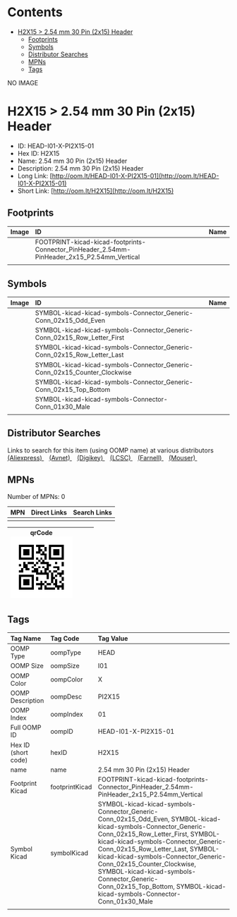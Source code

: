 



Contents
========

* [H2X15 > 2.54 mm 30 Pin (2x15) Header](#h2x15--254-mm-30-pin-2x15-header)
	* [Footprints](#footprints)
	* [Symbols](#symbols)
	* [Distributor Searches](#distributor-searches)
	* [MPNs](#mpns)
	* [Tags](#tags)
  
NO IMAGE  
# H2X15 > 2.54 mm 30 Pin (2x15) Header

- ID: HEAD-I01-X-PI2X15-01
- Hex ID: H2X15
- Name: 2.54 mm 30 Pin (2x15) Header
- Description: 2.54 mm 30 Pin (2x15) Header
- Long Link: [http://oom.lt/HEAD-I01-X-PI2X15-01](http://oom.lt/HEAD-I01-X-PI2X15-01)
- Short Link: [http://oom.lt/H2X15](http://oom.lt/H2X15)

## Footprints
  

|Image|ID|Name|
| :--- | :--- | :--- |
||FOOTPRINT-kicad-kicad-footprints-Connector_PinHeader_2.54mm-PinHeader_2x15_P2.54mm_Vertical||
||||

## Symbols
  

|Image|ID|Name|
| :--- | :--- | :--- |
|![]()|SYMBOL-kicad-kicad-symbols-Connector_Generic-Conn_02x15_Odd_Even||
|![]()|SYMBOL-kicad-kicad-symbols-Connector_Generic-Conn_02x15_Row_Letter_First||
|![]()|SYMBOL-kicad-kicad-symbols-Connector_Generic-Conn_02x15_Row_Letter_Last||
|![]()|SYMBOL-kicad-kicad-symbols-Connector_Generic-Conn_02x15_Counter_Clockwise||
|![]()|SYMBOL-kicad-kicad-symbols-Connector_Generic-Conn_02x15_Top_Bottom||
|![]()|SYMBOL-kicad-kicad-symbols-Connector-Conn_01x30_Male||
||||

## Distributor Searches
  
Links to search for this item (using OOMP name) at various distributors  
[(Aliexpress) ](https://www.aliexpress.com/wholesale?SearchText=11172.54+mm+30+Pin+2x15+Header)&nbsp;&nbsp;&nbsp;[(Avnet) ](https://www.avnet.com/shop/us/search/2.54+mm+30+Pin+2x15+Header)&nbsp;&nbsp;&nbsp;[(Digikey) ](https://www.digikey.co.uk/en/products/result?s=2.54+mm+30+Pin+2x15+Header)&nbsp;&nbsp;&nbsp;[(LCSC) ](https://www.lcsc.com/search?q=2.54+mm+30+Pin+2x15+Header)&nbsp;&nbsp;&nbsp;[(Farnell) ](https://uk.farnell.com/search?st=2.54+mm+30+Pin+2x15+Header)&nbsp;&nbsp;&nbsp;[(Mouser) ](https://www.mouser.com/c/?q=2.54+mm+30+Pin+2x15+Header)&nbsp;&nbsp;&nbsp;
## MPNs
  
Number of MPNs: 0  

|MPN|Direct Links|Search Links|
| :--- | :--- | :--- |
||||
  

|qrCode<br>[![](https://raw.githubusercontent.com/oomlout/oomlout_OOMP_parts_V2/main/HEAD/I01/X/PI2X15/01/qrCode_140.png)](https://github.com/oomlout/oomlout_OOMP_parts_V2/tree/main/HEAD/I01/X/PI2X15/01/qrCode.png)||||
| :---: | :---: | :---: | :---: |

## Tags
  

|Tag Name|Tag Code|Tag Value|
| :--- | :--- | :--- |
|OOMP Type|oompType|HEAD|
|OOMP Size|oompSize|I01|
|OOMP Color|oompColor|X|
|OOMP Description|oompDesc|PI2X15|
|OOMP Index|oompIndex|01|
|Full OOMP ID|oompID|HEAD-I01-X-PI2X15-01|
|Hex ID (short code)|hexID|H2X15|
|name|name|2.54 mm 30 Pin (2x15) Header|
|Footprint Kicad|footprintKicad|FOOTPRINT-kicad-kicad-footprints-Connector_PinHeader_2.54mm-PinHeader_2x15_P2.54mm_Vertical|
|Symbol Kicad|symbolKicad|SYMBOL-kicad-kicad-symbols-Connector_Generic-Conn_02x15_Odd_Even, SYMBOL-kicad-kicad-symbols-Connector_Generic-Conn_02x15_Row_Letter_First, SYMBOL-kicad-kicad-symbols-Connector_Generic-Conn_02x15_Row_Letter_Last, SYMBOL-kicad-kicad-symbols-Connector_Generic-Conn_02x15_Counter_Clockwise, SYMBOL-kicad-kicad-symbols-Connector_Generic-Conn_02x15_Top_Bottom, SYMBOL-kicad-kicad-symbols-Connector-Conn_01x30_Male|
||||
